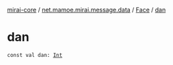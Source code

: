 [mirai-core](../../index.md) / [net.mamoe.mirai.message.data](../index.md) / [Face](index.md) / [dan](./dan.md)

# dan

`const val dan: `[`Int`](https://kotlinlang.org/api/latest/jvm/stdlib/kotlin/-int/index.html)